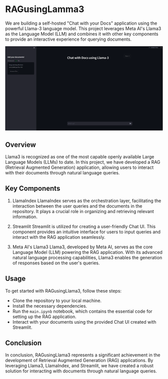 # RAGusingLamma3

We are building a self-hosted "Chat with your Docs" application using the powerful Llama-3 language model. This project leverages Meta AI's Llama3 as the Language Model (LLM) and combines it with other key components to provide an interactive experience for querying documents.

![Alt Text](https://github.com/ashleshadeokar/RAGusingLamma3/blob/main/RAG.png)

## Overview
Llama3 is recognized as one of the most capable openly available Large Language Models (LLMs) to date. In this project, we have developed a RAG (Retrieval Augmented Generation) application, allowing users to interact with their documents through natural language queries.

## Key Components

1. LlamaIndex
LlamaIndex serves as the orchestration layer, facilitating the interaction between the user queries and the documents in the repository. It plays a crucial role in organizing and retrieving relevant information.

2. Streamlit
Streamlit is utilized for creating a user-friendly Chat UI. This component provides an intuitive interface for users to input queries and interact with the RAG application seamlessly.

3. Meta AI's Llama3
Llama3, developed by Meta AI, serves as the core Language Model (LLM) powering the RAG application. With its advanced natural language processing capabilities, Llama3 enables the generation of responses based on the user's queries.

## Usage
To get started with RAGusingLlama3, follow these steps:

- Clone the repository to your local machine.
- Install the necessary dependencies.
- Run the `main.ipynb` notebook, which contains the essential code for setting up the RAG application.
- Interact with your documents using the provided Chat UI created with Streamlit.

## Conclusion
In conclusion, RAGusingLlama3 represents a significant achievement in the development of Retrieval Augmented Generation (RAG) applications. By leveraging Llama3, LlamaIndex, and Streamlit, we have created a robust solution for interacting with documents through natural language queries.
